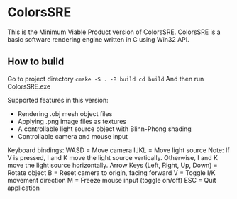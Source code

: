# ColorsSRE

This is the Minimum Viable Product version of ColorsSRE.
ColorsSRE is a basic software rendering engine written in C using Win32 API.

## How to build

Go to project directory
`cmake -S . -B build
cd build`
And then run ColorsSRE.exe

Supported features in this version:
- Rendering .obj mesh object files
- Applying .png image files as textures
- A controllable light source object with Blinn-Phong shading
- Controllable camera and mouse input

Keyboard bindings:
WASD = Move camera
IJKL = Move light source
    Note: If V is pressed, I and K move the light source vertically.
          Otherwise, I and K move the light source horizontally.
Arrow Keys (Left, Right, Up, Down) = Rotate object
B = Reset camera to origin, facing forward
V = Toggle I/K movement direction
M = Freeze mouse input (toggle on/off)
ESC = Quit application

